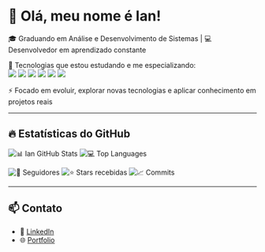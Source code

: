 # 👋 Olá, meu nome é Ian!

🎓 Graduando em Análise e Desenvolvimento de Sistemas | 💻 Desenvolvedor em aprendizado constante  

🌱 Tecnologias que estou estudando e me especializando:  
<img src="https://img.shields.io/badge/-Java-007396?style=for-the-badge&logo=java&logoColor=white"/> 
<img src="https://img.shields.io/badge/-JavaScript-F7DF1E?style=for-the-badge&logo=javascript&logoColor=black"/> 
<img src="https://img.shields.io/badge/-HTML-E34F26?style=for-the-badge&logo=html5&logoColor=white"/> 
<img src="https://img.shields.io/badge/-CSS-1572B6?style=for-the-badge&logo=css3&logoColor=white"/> 
<img src="https://img.shields.io/badge/-TypeScript-3178C6?style=for-the-badge&logo=typescript&logoColor=white"/> 
<img src="https://img.shields.io/badge/-DevOps-ff69b4?style=for-the-badge&logo=jenkins&logoColor=white"/>

⚡ Focado em evoluir, explorar novas tecnologias e aplicar conhecimento em projetos reais  

---

## 🔥 Estatísticas do GitHub
![📊 Ian GitHub Stats](https://github-readme-stats.vercel.app/api?username=ianbenia14&show_icons=true&theme=radical)
![💻 Top Languages](https://github-readme-stats.vercel.app/api/top-langs/?username=ianbenia14&layout=compact&theme=radical)

![👥 Seguidores](https://img.shields.io/github/followers/ianbenia14?style=social)
![⭐ Stars recebidas](https://img.shields.io/github/stars/ianbenia14?style=social)
![📈 Commits](https://img.shields.io/badge/Commits-diários-brightgreen)

---

## 📫 Contato
- 🔗 [LinkedIn](https://www.linkedin.com/in/ianbenia14/)  
- 🌐 [Portfolio](https://ianbenia14.github.io/)

